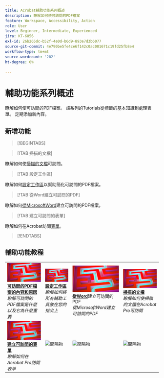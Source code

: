 ```yaml
---
title: Acrobat輔助功能系列概述
description: 瞭解如何使可訪問的PDF檔案
feature: Workspace, Accessibility, Action
role: User
level: Beginner, Intermediate, Experienced
jira: KT-6856
exl-id: 26b265dc-b52f-4e0d-b6d9-893e7d3b6077
source-git-commit: 4e790be5fe4ce6f142c0ac001671c19fd25fb8e4
workflow-type: tm+mt
source-wordcount: '202'
ht-degree: 0%

---
```


# 輔助功能系列概述

瞭解如何使可訪問的PDF檔案。 該系列的Tutorials從標籤的基本知識到處理表單。 定期添加新內容。

## 新增功能

>[!BEGINTABS]

>[!TAB 掃描的文檔]

瞭解如何使[掃描的文檔](scanned-documents.md)可訪問。

>[!TAB 設定工作區]

瞭解如何[設定工作區](set-up-workspace.md)以幫助簡化可訪問的PDF檔案。

>[!TAB 從Word建立可訪問的PDF]

瞭解如何[從MicrosoftWord](create-accessible-from-word.md)建立可訪問的PDF檔案。

>[!TAB 建立可訪問的表單]

瞭解如何在Acrobat訪問[表單](create-accessible-forms.md)。

>[!ENDTABS]

## 輔助功能教程

<table style="table-layout:fixed">
<tr>
  <td>
    <a href="what-why-accessible-pdf.md">
      <img alt="可訪問的PDF檔案的內容和原因" src="../assets/accessibility-series-2025.png" />
    </a>
    <div>
    <a href="what-why-accessible-pdf.md"><strong>可訪問的PDF檔案的內容和原因</strong></a>
    </div>
    <em>瞭解可訪問的PDF檔案是什麼以及它為什麼重要</em>
    <br>
  </td>
  <td>
    <a href="set-up-workspace.md">
      <img alt="設定工作區" src="../assets/accessibility-series-2025.png" />
    </a>
    <div>
    <a href="set-up-workspace.md"><strong>設定工作區</strong></a>
    </div>
    <em>瞭解如何將所有輔助工具放在您的指尖上</em>
    <br>
  </td>
  <td>
    <a href="create-accessible-from-word.md">
      <img alt="從Word建立可訪問的PDF" src="../assets/accessibility-series-2025.png" />
    </a>
    <div>
    <a href="create-accessible-from-word.md"><strong>從Word</strong></a>建立可訪問的PDF
    </div>
    <em>從MicrosoftWord建立可訪問的PDF</em>
    <br>
  </td>
  <td>
    <a href="scanned-documents.md">
      <img alt="掃描的文檔" src="../assets/accessibility-series-2025.png" />
    </a>
    <div>
    <a href="scanned-documents.md"><strong>掃描的文檔</strong></a>
    </div>
    <em>瞭解如何使掃描的文檔在Acrobat Pro可訪問</em>
    <br>
  </td>
</tr>
<tr>
  <td>
    <a href="create-accessible-forms.md">
      <img alt="建立可訪問的表單" src="../assets/accessibility-series-2025.png" />
    </a>
    <div>
    <a href="create-accessible-forms.md"><strong>建立可訪問的表單</strong></a>
    </div>
    <em>瞭解如何在Acrobat Pro訪問表單</em>
    <br>
  </td>
  <td>
        <img alt="間隔物" src="../assets/Grayspacer.png" />
        <div>
        <br>
  </td>
  <td>
        <img alt="間隔物" src="../assets/Grayspacer.png" />
        <div>
        <br>
  </td>
  <td>
        <img alt="間隔物" src="../assets/Grayspacer.png" />
        <div>
        <br>
  </td>
</tr>
</table>
